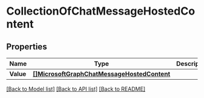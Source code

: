 # CollectionOfChatMessageHostedContent

## Properties

Name | Type | Description | Notes
------------ | ------------- | ------------- | -------------
**Value** | [**[]MicrosoftGraphChatMessageHostedContent**](microsoft.graph.chatMessageHostedContent.md) |  | [optional] 

[[Back to Model list]](../README.md#documentation-for-models) [[Back to API list]](../README.md#documentation-for-api-endpoints) [[Back to README]](../README.md)


